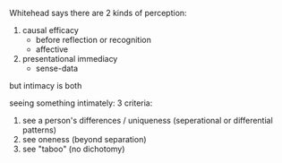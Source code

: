 
Whitehead says there are 2 kinds of perception:
1. causal efficacy
	* before reflection or recognition
	* affective
2. presentational immediacy
	* sense-data

but intimacy is both

seeing something intimately:
3 criteria:
1. see a person's differences / uniqueness (seperational or differential patterns)
2. see oneness (beyond separation)
3. see "taboo" (no dichotomy)